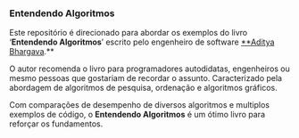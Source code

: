 ### Entendendo Algoritmos

Este repositório é direcionado para abordar os exemplos do livro ‘**Entendendo Algoritmos**’ escrito pelo engenheiro de software [**Aditya Bhargava](https://www.adit.io/).**

O autor recomenda o livro para programadores autodidatas, engenheiros ou mesmo pessoas que gostariam de recordar o assunto. Caracterizado pela abordagem de algoritmos de pesquisa, ordenação e algoritmos gráficos.

Com comparações de desempenho de diversos algoritmos e multiplos exemplos de código, o **Entendendo Algoritmos** é um ótimo livro para reforçar os fundamentos.
